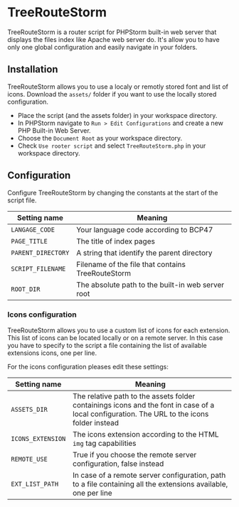 TreeRouteStorm
===
TreeRouteStorm is a router script for PHPStorm built-in web server that displays the files index like Apache web server do. It's allow you to have only one global configuration and easily navigate in your folders.

## Installation
TreeRouteStorm allows you to use a localy or remotly stored font and list of icons.
Download the `assets/` folder if you want to use the locally stored configuration.

* Place the script (and the assets folder) in your workspace directory.
* In PHPStorm navigate to `Run > Edit Configurations` and create a new PHP Built-in Web Server.
* Choose the `Document Root` as your workspace directory.
* Check `Use rooter script` and select `TreeRouteStorm.php` in your workspace directory.

## Configuration
Configure TreeRouteStorm by changing the constants at the start of the script file.

|Setting name|Meaning |
|---|---|
|`LANGAGE_CODE`|Your language code according to BCP47|
|`PAGE_TITLE`|The title of index pages|
|`PARENT_DIRECTORY`|A string that identify the parent directory|
|`SCRIPT_FILENAME`|Filename of the file that contains TreeRouteStorm|
|`ROOT_DIR`|The absolute path to the built-in web server root|

### Icons configuration
TreeRouteStorm allows you to use a custom list of icons for each extension. This list of icons can be located locally or on a remote server. In this case you have to specify to the script a file containing the list of available extensions icons, one per line.

For the icons configuration pleases edit these settings:

|Setting name|Meaning|
|---|---|
|`ASSETS_DIR`|The relative path to the assets folder containings icons and the font in case of a local configuration. The URL to the icons folder instead|
|`ICONS_EXTENSION`|The icons extension according to the HTML `img` tag capabilities|
|`REMOTE_USE`|True if you choose the remote server configuration, false instead|
|`EXT_LIST_PATH`|In case of a remote server configuration, path to a file containing all the extensions available, one per line|


